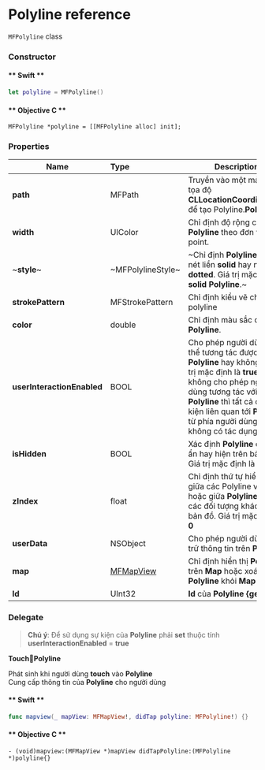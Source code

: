 # Polyline reference

`MFPolyline` class

### Constructor

<!-- tabs:start -->

#### ** Swift **

```swift 
let polyline = MFPolyline()
```

#### ** Objective C **

```objc 
MFPolyline *polyline = [[MFPolyline alloc] init];
```
<!-- tabs:end -->

### Properties

| Name                       | Type                   | Description                                                                                                             |
|----------------------------|:-----------------------|-------------------------------------------------------------------------------------------------------------------------|
| **path**                   | MFPath                 | Truyền vào một mảng các tọa độ **CLLocationCoordinate2D** để tạo Polyline.**Polyline**.                                 |
| **width**                  | UIColor                | Chỉ định độ rộng của **Polyline** theo đơn vị point.                                                                    |
| ~**style**~                | ~MFPolylineStyle~      | ~Chỉ định **Polyline** là loại nét liền **solid** hay nét đứt **dotted**. Giá trị mặc định là **solid** **Polyline**.~  |
| **strokePattern**          | MFStrokePattern        | Chỉ định kiểu vẽ cho polyline                                                                                           |
| **color**                  | double                 | Chỉ định màu sắc của **Polyline**.                                                                                      |
| **userInteractionEnabled** | BOOL                   | Cho phép người dùng có thể tương tác được với **Polyline** hay không. Giá trị mặc định là **true**. Khi không cho phép người dùng tương tác với **Polyline** thì tất cả các sự kiện liên quan tới **Polyline** từ phía người dùng sẽ không có tác dụng.                                                                         |
| **isHidden**               | BOOL                   | Xác định **Polyline** có thể ẩn hay hiện trên bản đồ. Giá trị mặc định là **true**.                                     |
| **zIndex**                 | float                  | Chỉ định thứ tự hiển thị giữa các Polyline với nhau hoặc giữa **Polyline** với các đối tượng khác trên bản đồ. Giá trị mặc định là **0** |
| **userData**               | NSObject               | Cho phép người dùng lưu trữ thông tin trên **Polyline**.                                                                |
| **map**                    | [MFMapView](/reference/map?id=MFMapView)              | Chỉ định hiển thị **Polyline** trên **Map** hoặc xoá **Polyline** khỏi **Map**           |
| **Id**                     | UInt32                 | **Id** của **Polyline** **{get}**.                                                                                      |


### Delegate

  > **Chú ý**: Để sử dụng sự kiện của **Polyline** phải **set** thuộc tính **userInteractionEnabled** = **true**
  
  **TouchPolyline**

  Phát sinh khi người dùng **touch** vào **Polyline**
  </br>Cung cấp thông tin của **Polyline** cho người dùng

  <!-- tabs:start -->

  #### ** Swift **

  ```swift
  func mapview(_ mapView: MFMapView!, didTap polyline: MFPolyline!) {}
  ```

  #### ** Objective C **

  ```objc 
  - (void)mapview:(MFMapView *)mapView didTapPolyline:(MFPolyline *)polyline{}
  ```

  <!-- tabs:end -->